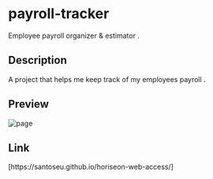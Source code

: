 <h1>payroll-tracker</h1>
<p>Employee payroll organizer & estimator .</p>


<h2>Description</h2>
<p>A project that helps me keep track of my employees payroll .</p> 


<h2>Preview</h2>
<img src="<img width="1440 Screenshot 2024-07-17 at 10 45 48 PM https://github.com/user-attachments/assets/3309ea63-a56c-4f30-a8af-41e6998d9b2a" alt="page"
>






<h2>Link</h2>
[https://santoseu.github.io/horiseon-web-access/]

